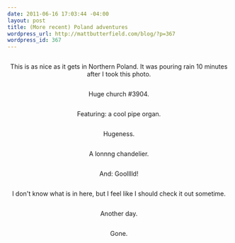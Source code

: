 ```yaml
--- 
date: 2011-06-16 17:03:44 -04:00
layout: post
title: (More recent) Poland adventures
wordpress_url: http://mattbutterfield.com/blog/?p=367
wordpress_id: 367
---
```

<p style="text-align: center;"><img src="http://mattbutterfield.com/randompoland/001.jpg" alt="" /></p>
<p style="text-align: center;">This is as nice as it gets in Northern Poland.  It was pouring rain 10 minutes after I took this photo.</p>


<p style="text-align: center;"><img src="http://mattbutterfield.com/randompoland/002.jpg" alt="" /></p>
<p style="text-align: center;">Huge church #3904.</p>


<p style="text-align: center;"><img src="http://mattbutterfield.com/randompoland/003.jpg" alt="" /></p>
<p style="text-align: center;">Featuring: a cool pipe organ.</p>


<p style="text-align: center;"><img src="http://mattbutterfield.com/randompoland/004.jpg" alt="" /></p>
<p style="text-align: center;">Hugeness.</p>


<p style="text-align: center;"><img src="http://mattbutterfield.com/randompoland/005.jpg" alt="" /></p>
<p style="text-align: center;">A lonnng chandelier.</p>


<p style="text-align: center;"><img src="http://mattbutterfield.com/randompoland/006.jpg" alt="" /></p>
<p style="text-align: center;">And: Goolllld!</p>


<p style="text-align: center;"><img src="http://mattbutterfield.com/randompoland/007.jpg" alt="" /></p>
<p style="text-align: center;">I don't know what is in here, but I feel like I should check it out sometime.</p>


<p style="text-align: center;"><img src="http://mattbutterfield.com/randompoland/011.jpg" alt="" /></p>
<p style="text-align: center;">Another day.</p>


<p style="text-align: center;"><img src="http://mattbutterfield.com/randompoland/013.jpg" alt="" /></p>
<p style="text-align: center;">Gone.</p>

